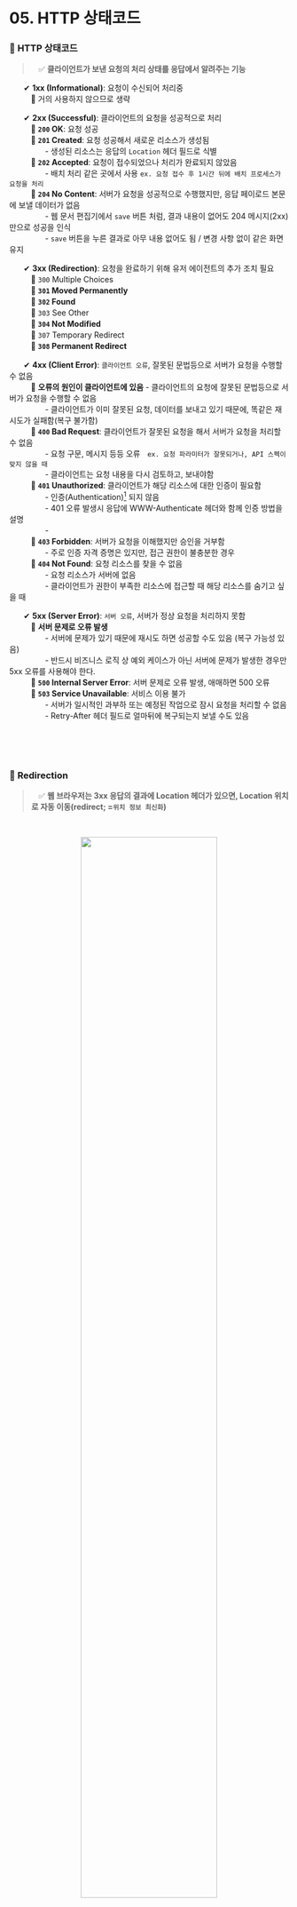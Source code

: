 # 05. HTTP 상태코드

### 🔷 **HTTP 상태코드**
>ㅤ✅ **클라이언트가 보낸 요청의 처리 상태를 응답에서 알려주는 기능** <br>

ㅤㅤ✔ **1xx (Informational)**: 요청이 수신되어 처리중 <br>
ㅤㅤㅤ🔹 거의 사용하지 않으므로 생략 <br>

ㅤㅤ✔ **2xx (Successful)**: 클라이언트의 요청을 성공적으로 처리 <br>
ㅤㅤㅤ🔹 **`200` OK**: 요청 성공 <br>
ㅤㅤㅤ🔹 **`201` Created**: 요청 성공해서 새로운 리소스가 생성됨 <br>
ㅤㅤㅤㅤㅤ- 생성된 리소스는 응답의 `Location` 헤더 필드로 식별 <br>
ㅤㅤㅤ🔹 **`202` Accepted**: 요청이 접수되었으나 처리가 완료되지 않았음 <br>
ㅤㅤㅤㅤㅤ- 배치 처리 같은 곳에서 사용 `ex. 요청 접수 후 1시간 뒤에 배치 프로세스가 요청을 처리` <br>
ㅤㅤㅤ🔹 **`204` No Content**: 서버가 요청을 성공적으로 수행했지만, 응답 페이로드 본문에 보낼 데이터가 없음<br>
ㅤㅤㅤㅤㅤ- 웹 문서 편집기에서 `save` 버튼 처럼, 결과 내용이 없어도 204 메시지(2xx)만으로 성공을 인식 <br>
ㅤㅤㅤㅤㅤ- `save` 버튼을 누른 결과로 아무 내용 없어도 됨 / 변경 사항 없이 같은 화면 유지 <br>

ㅤㅤ✔ **3xx (Redirection)**: 요청을 완료하기 위해 유저 에이전트의 추가 조치 필요 <br>
ㅤㅤㅤ🔹 `300` Multiple Choices <br>
ㅤㅤㅤ🔹 **`301` Moved Permanently** <br>
ㅤㅤㅤ🔹 **`302` Found** <br>
ㅤㅤㅤ🔹 `303` See Other <br>
ㅤㅤㅤ🔹 **`304` Not Modified** <br>
ㅤㅤㅤ🔹 `307` Temporary Redirect <br>
ㅤㅤㅤ🔹 **`308` Permanent Redirect** <br>

ㅤㅤ✔ **4xx (Client Error)**: `클라이언트 오류`, 잘못된 문법등으로 서버가 요청을 수행할 수 없음 <br>
ㅤㅤㅤ🔹 **오류의 원인이 클라이언트에 있음** - 클라이언트의 요청에 잘못된 문법등으로 서버가 요청을 수행할 수 없음 <br>
ㅤㅤㅤㅤㅤ- 클라이언트가 이미 잘못된 요청, 데이터를 보내고 있기 때문에, 똑같은 재시도가 실패함(복구 불가함) <br>
ㅤㅤㅤ🔹 **`400` Bad Request**: 클라이언트가 잘못된 요청을 해서 서버가 요청을 처리할 수 없음 <br>
ㅤㅤㅤㅤㅤ- 요청 구문, 메시지 등등 오류ㅤ`ex. 요청 파라미터가 잘못되거나, API 스펙이 맞지 않을 때` <br>
ㅤㅤㅤㅤㅤ- 클라이언트는 요청 내용을 다시 검토하고, 보내야함 <br>
ㅤㅤㅤ🔹 **`401` Unauthorized**: 클라이언트가 해당 리소스에 대한 인증이 필요함 <br>
ㅤㅤㅤㅤㅤ- 인증(Authentication)[^1] 되지 않음 <br>
ㅤㅤㅤㅤㅤ- 401 오류 발생시 응답에 WWW-Authenticate 헤더와 함께 인증 방법을 설명 <br>
ㅤㅤㅤㅤㅤ-  <br>
ㅤㅤㅤ🔹 **`403` Forbidden**: 서버가 요청을 이해했지만 승인을 거부함 <br>
ㅤㅤㅤㅤㅤ- 주로 인증 자격 증명은 있지만, 접근 권한이 불충분한 경우 <br>
ㅤㅤㅤ🔹 **`404` Not Found**: 요청 리소스를 찾을 수 없음 <br>
ㅤㅤㅤㅤㅤ- 요청 리소스가 서버에 없음 <br>
ㅤㅤㅤㅤㅤ- 클라이언트가 권한이 부족한 리소스에 접근할 때 해당 리소스를 숨기고 싶을 때 <br>

[^1]: **인증(Authentication): 본인이 누구인지 확인, (로그인)** /  **인가(Authorization): 권한부여** (ADMIN 권한처럼 특정 리소스에 접근할 수 있는 권한, 인증이 있어야 인가가 있음)

ㅤㅤ✔ **5xx (Server Error)**: `서버 오류`, 서버가 정상 요청을 처리하지 못함 <br>
ㅤㅤㅤ🔹 **서버 문제로 오류 발생**  <br>
ㅤㅤㅤㅤㅤ- 서버에 문제가 있기 때문에 재시도 하면 성공할 수도 있음 (복구 가능성 있음) <br>
ㅤㅤㅤㅤㅤ- 반드시 비즈니스 로직 상 예외 케이스가 아닌 서버에 문제가 발생한 경우만 5xx 오류를 사용해야 한다. <br>
ㅤㅤㅤ🔹 **`500` Internal Server Error**: 서버 문제로 오류 발생, 애매하면 500 오류 <br>
ㅤㅤㅤ🔹 **`503` Service Unavailable**: 서비스 이용 불가 <br>
ㅤㅤㅤㅤㅤ- 서버가 일시적인 과부하 또는 예정된 작업으로 잠시 요청을 처리할 수 없음 <br>
ㅤㅤㅤㅤㅤ- Retry-After 헤더 필드로 얼마뒤에 복구되는지 보낼 수도 있음 <br>

<br><br><br>

### 🔷 **Redirection**
>ㅤ✅ **웹 브라우저는 3xx 응답의 결과에 Location 헤더가 있으면, Location 위치로 자동 이동(redirect; =`위치 정보 최신화`)** <br>

<br><div align="center">
  <img width="70%" src="https://github.com/user-attachments/assets/4ed24af0-1e93-4339-812e-147d0d56b1d0">
</div> <br><br>

ㅤㅤ✔ **영구 리다이렉션**: 특정 리소스의 URI가 영구적으로 이동ㅤ`ex. /members -> /users`<br>
ㅤㅤㅤ🔹 리소스의 URI가 **영구적으로 이동**. 원래의 URL를 사용하면 안됨, 검색 엔진 등에서도 변경 인지 <br>
ㅤㅤㅤ🔹 **`301` Moved Permanently** <br>
ㅤㅤㅤㅤㅤ- **리다이렉트시 요청 메서드가 GET으로 변하고, 본문이 제거될 수 있음(MAY)** <br>
ㅤㅤㅤ🔹 **`308` Permanent Redirect** <br>
ㅤㅤㅤㅤㅤ- 301과 기능은 같음 (메시지가 전달 되더라도 리소스가 바뀌어서 소용없음) <br>
ㅤㅤㅤㅤㅤ- **리다이렉트시 요청 메서드와 본문 유지(처음 POST를 보내면 리다이렉트도 POST 유지)** <br>

<br><div align="center">
  <img width="98%" src="https://github.com/user-attachments/assets/da75409e-811e-4ca1-a938-a8031f8fd078">
</div> <br><br>

ㅤㅤ✔ **일시 리다이렉션**: 리소스의 URI가 일시적으로 변경ㅤ`ex. 주문 완료 후 주문 내역 화면으로 이동`<br>
ㅤㅤㅤ🔹 **`302` Found** <br>
ㅤㅤㅤㅤㅤ- **리다이렉트시 요청 메서드가 GET으로 변하고, 본문이 제거될 수 있음(MAY)** <br>
ㅤㅤㅤ🔹 **`303` See Other** <br>
ㅤㅤㅤㅤㅤ- 302와 기능은 같음 <br>
ㅤㅤㅤㅤㅤ- **리다이렉트시 요청 메서드가 GET으로 변경** <br>
ㅤㅤㅤ🔹 **`307` Temporary Redirect** <br>
ㅤㅤㅤㅤㅤ- 302와 기능은 같음 <br>
ㅤㅤㅤㅤㅤ- **리다이렉트시 요청 메서드와 본문 유지(요청 메서드를 변경하면 안된다. MUST NOT)** <br>

ㅤㅤㅤ🔹 **PRG: Post/Redirect/Get** <br>
ㅤㅤㅤㅤㅤ- 일시적인 리다이렉션 예시 <br>
ㅤㅤㅤㅤㅤㅤex) POST로 주문후에 새로 고침으로 인한 중복 주문 방지 <br>
ㅤㅤㅤㅤㅤㅤ➡️ POST로 주문후에 주문 결과 화면을 GET 메서드로 리다이렉트 <br>
ㅤㅤㅤㅤㅤㅤ➡️ 새로고침해도 결과 화면을 GET으로 조회 <br>
ㅤㅤㅤㅤㅤㅤ➡️ 중복 주문 대신에 결과 화면만 GET으로 다시 요청 <br>

<br><div align="center">
  <img width="98%" src="https://github.com/user-attachments/assets/c308f0c6-0ac9-43ee-a860-d5143328d380">
</div> <br><br>

ㅤㅤ✅ **결론: `307`, `303`을 권장하지만 현실적으로 이미 많은 애플리케이션 라이브러리들이 `302`를 기본값으로 사용** <br>

ㅤㅤ✔ **특수 리다이렉션**: 결과 대신 캐시를 사용 <br>
ㅤㅤㅤ🔹 **`300` Multiple Choices**: 거의 안 씀 <br>
ㅤㅤㅤ🔹 **`304` Not Modified**: 자주 사용 됨. 캐시를 목적으로 사용.  <br>
ㅤㅤㅤㅤㅤ- **클라이언트에게 리소스가 수정되지 않았음을 알려줌 → `캐시로 리다이렉트`** <br>
ㅤㅤㅤㅤㅤ- **304 응답은 응답에 메시지 바디를 포함하면 안된다. (로컬 캐시를 사용해야 하기 때문)** <br>
ㅤㅤㅤㅤㅤ- 조건부 GET, HEAD 요청시 사용 <br>

<!--
공백문자: "ㅤ" or &nbsp; →
### 🔷 ****
>ㅤ✅ **** <br>
ㅤㅤ:  <br>
ㅤㅤㅤex) <br>
ㅤㅤ✔ **** <br>
ㅤㅤㅤ🔹 **** <br>
ㅤㅤㅤㅤㅤ- **** <br>
ㅤㅤㅤㅤㅤㅤex) <br>
➡️
ㅤㅤ❗ <br>
ㅤㅤ❓ <br>
ㅤㅤ✅ <br>
ㅤㅤㅤㅤ**▪️** <br>
ㅤㅤㅤㅤ**▫️** <br>
ㅤㅤ**1️⃣** <br>
ㅤㅤ**2️⃣** <br>
ㅤㅤ**3️⃣** <br>
ㅤㅤ**4️⃣** <br>
ㅤㅤ**5️⃣** <br>
ㅤㅤ**🤔** <br>
> [!NOTE]  
> [!TIP]
> [!IMPORTANT]  
> [!WARNING]  
> [!CAUTION]


**💡 예시**
```JAVA

```


<details><summary>💡예시 코드</summary>

```JAVA

```
</details>

<br><div align="center">
  <img width="70%" src="">
</div> <br><br>


<div align="center">
|****|****|
|:--:|:--:|
|||
</div> 

[^1]
-->
